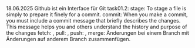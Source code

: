 18.06.2025
Github ist ein Interface für Git
task01.2: stage: To stage a file is simply to prepare it finely for a commit.
commit: When you make a commit, you must include a commit message that briefly describes the changes. This message helps you and others understand the history and purpose of the changes
fetch: , pull: , push: , 
merge: Änderungen bei einem Branch mit Änderungen auf anderem Branch zusammenfügen.
